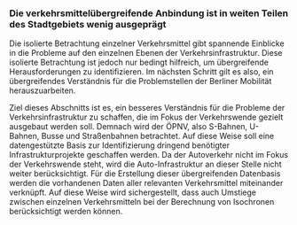 ### Die verkehrsmittelübergreifende Anbindung ist in weiten Teilen des Stadtgebiets wenig ausgeprägt

Die isolierte Betrachtung einzelner Verkehrsmittel gibt spannende Einblicke in die Probleme auf den einzelnen
Ebenen der Verkehrsinfrastruktur. Diese isolierte Betrachtung ist jedoch nur bedingt hilfreich, um übergreifende 
Herausforderungen zu identifizieren. Im nächsten Schritt gilt es also, ein übergreifendes Verständnis für die 
Problemstellen der Berliner Mobilität herauszuarbeiten. 


Ziel dieses Abschnitts ist es, ein besseres Verständnis für die Probleme der Verkehrsinfrastruktur zu schaffen, 
die im Fokus der Verkehrswende gezielt ausgebaut werden soll. Demnach wird der ÖPNV, also S-Bahnen, U-Bahnen, Busse
und Straßenbahnen betrachtet. Auf diese Weise soll eine datengestützte Basis zur Identifizierung dringend benötigter 
Infrastrukturprojekte geschaffen werden. Da der Autoverkehr nicht im Fokus der Verkehrswende steht, wird die 
Auto-Infrastruktur an dieser Stelle nicht weiter berücksichtigt. Für die Erstellung dieser übergreifenden Datenbasis 
werden die vorhandenen Daten aller relevanten Verkehrsmittel miteinander verknüpft. Auf diese Weise wird sichergestellt, 
dass auch Umstiege zwischen einzelnen Verkehrsmitteln bei der Berechnung von Isochronen berücksichtigt werden können.

